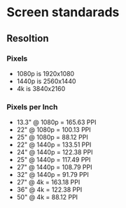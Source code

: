 # Screen standarads

## Resoltion

### Pixels

- 1080p is 1920x1080
- 1440p is 2560x1440
- 4k is 3840x2160

### Pixels per Inch

- 13.3" @ 1080p = 165.63 PPI
- 22" @ 1080p = 100.13 PPI
- 25" @ 1080p = 88.12 PPI
- 22" @ 1440p = 133.51 PPI
- 24" @ 1440p = 122.38 PPI
- 25" @ 1440p = 117.49 PPI
- 27" @ 1440p = 108.79 PPI
- 32" @ 1440p = 91.79 PPI
- 27" @ 4k = 163.18 PPI
- 36" @ 4k = 122.38 PPI
- 50" @ 4k = 88.12 PPI
